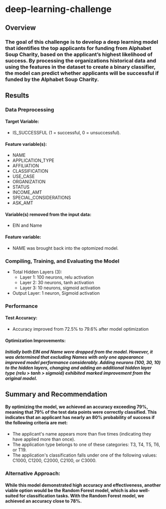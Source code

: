# deep-learning-challenge

## Overview
### The goal of this challenge is to develop a deep learning model that identifies the top applicants for funding from Alphabet Soup Charity, based on the applicant’s highest likelihood of success. By processing the organizations historical data and using the features in the dataset to create a binary classifier, the model can predict whether applicants will be successful if funded by the Alphabet Soup Charity.
## Results

### Data Preprocessing

#### Target Variable: 
* IS_SUCCESSFUL (1 = successful, 0 = unsuccessful).

#### Feature variable(s):
* NAME
* APPLICATION_TYPE
* AFFILIATION
* CLASSIFICATION
* USE_CASE
* ORGANIZATION
* STATUS
* INCOME_AMT
* SPECIAL_CONSIDERATIONS
* ASK_AMT

#### Variable(s) removed from the input data: 
* EIN and Name 

#### Feature variable: 
* NAME was brought back into the optomized model.

### Compiling, Training, and Evaluating the Model
*	Total Hidden Layers (3):
     *   Layer 1: 100 neurons, relu activation
     *   Layer 2: 30 neurons, tanh activation
     *   Layer 3: 10 neurons, sigmoid activation
*	Output Layer: 1 neuron, Sigmoid activation

### Performance
#### Test Accuracy: 
* Accuracy improved from 72.5% to 79.6% after model optimization

#### Optimization Improvements: 
##### Initially both EIN and Name were dropped from the model. However, it was determined that excluding Names with only one appearance improved model performance considerably. Adding neurons (100, 30, 10) to the hidden layers, changing and adding an additional hidden layer type (relu > tanh > sigmoid) exhibited marked improvement from the original model.

## Summary and Recommendation
#### By optimizing the model, we achieved an accuracy exceeding 79%, meaning that 79% of the test data points were correctly classified. This indicates that an applicant has nearly an 80% probability of success if the following criteria are met:
*	The applicant's name appears more than five times (indicating they have applied more than once).
*	The application type belongs to one of these categories: T3, T4, T5, T6, or T19.
*	The application's classification falls under one of the following values: C1000, C1200, C2000, C2100, or C3000.

### Alternative Approach: 
#### While this model demonstrated high accuracy and effectiveness, another viable option would be the Random Forest model, which is also well-suited for classification tasks. With the Random Forest model, we achieved an accuracy close to 78%.

